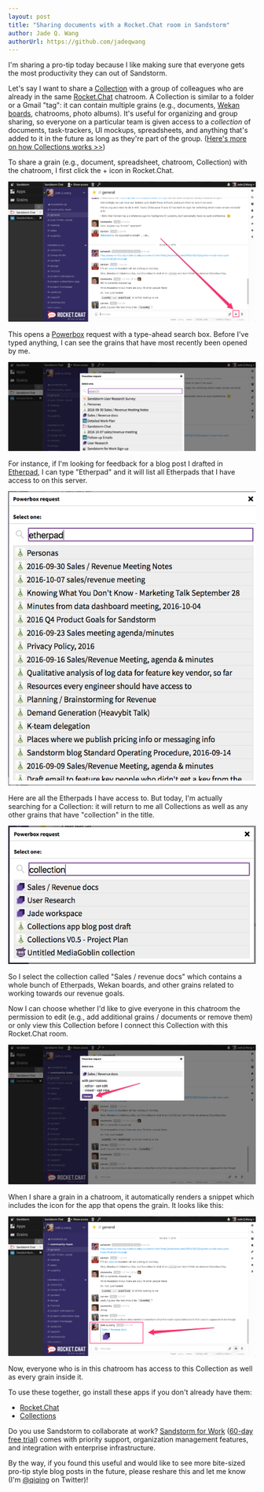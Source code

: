 ```yaml
---
layout: post
title: "Sharing documents with a Rocket.Chat room in Sandstorm"
author: Jade Q. Wang
authorUrl: https://github.com/jadeqwang
---
```


I'm sharing a pro-tip today because I like making sure that everyone gets the most productivity they can out of Sandstorm. 

Let's say I want to share a [Collection](https://apps.sandstorm.io/app/s3u2xgmqwznz2n3apf30sm3gw1d85y029enw5pymx734cnk5n78h)  with a group of colleagues who are already in the same [Rocket.Chat](https://apps.sandstorm.io/app/vfnwptfn02ty21w715snyyczw0nqxkv3jvawcah10c6z7hj1hnu0) chatroom.  A Collection is similar to a folder or a Gmail "tag": it can contain multiple grains (e.g., documents, [Wekan boards](https://apps.sandstorm.io/app/m86q05rdvj14yvn78ghaxynqz7u2svw6rnttptxx49g1785cdv1h), chatrooms, photo albums). It's useful for organizing and group sharing, so everyone on a particular team is given access to a *collection* of documents, task-trackers, UI mockups, spreadsheets, and anything that's added to it in the future as long as they're part of the group. ([Here's more on how Collections works >>](https://sandstorm.io/news/2016-08-09-collections-app))

To share a grain (e.g., document, spreadsheet, chatroom, Collection) with the chatroom, I first click the + icon in Rocket.Chat. 

![Click on the + button in Rocket Chat](/news/images/rc_button.png)

This opens a [Powerbox](https://sandstorm.io/how-it-works#powerbox) request with a type-ahead search box. Before I've typed anything, I can see the grains that have most recently been opened by me.

![Powerbox list of grains (ordered by most recently opened)](/news/images/rc2.png)

For instance, if I'm looking for feedback for a blog post I drafted in [Etherpad](https://apps.sandstorm.io/app/h37dm17aa89yrd8zuqpdn36p6zntumtv08fjpu8a8zrte7q1cn60), I can type "Etherpad" and it will list all Etherpads that I have access to on this server.

![Search by grain type](/news/images/rc3.png)

Here are all the Etherpads I have access to. But today, I'm actually searching for a Collection: it will return to me all Collections as well as any other grains that have "collection" in the title.

![Search by grain type or title](/news/images/rc4.png)

So I select the collection called "Sales / revenue docs" which contains a whole bunch of Etherpads, Wekan boards, and other grains related to working towards our revenue goals. 

Now I can choose whether I'd like to give everyone in this chatroom the permission to edit (e.g., add additional grains / documents or remove them) or only view this Collection before I connect this Collection with this Rocket.Chat room.

![grant permission](/news/images/rc5.png)

When I share a grain in a chatroom, it automatically renders a snippet which includes the icon for the app that opens the grain. It looks like this:

![snippet](/news/images/rc6_shared.png)

Now, everyone who is in this chatroom has access to this Collection as well as every grain inside it. 

To use these together, go install these apps if you don't already have them: 

* [Rocket.Chat](https://apps.sandstorm.io/app/vfnwptfn02ty21w715snyyczw0nqxkv3jvawcah10c6z7hj1hnu0)
* [Collections](https://apps.sandstorm.io/app/s3u2xgmqwznz2n3apf30sm3gw1d85y029enw5pymx734cnk5n78h)

Do you use Sandstorm to collaborate at work? [Sandstorm for Work](https://sandstorm.io/business) ([60-day free trial](https://sandstorm.io/get-feature-key)) comes with priority support, organization management features, and integration with enterprise infrastructure.

By the way, if you found this useful and would like to see more bite-sized pro-tip style blog posts in the future, please reshare this and let me know (I'm [@qiqing](https://twitter.com/qiqing) on Twitter)!
